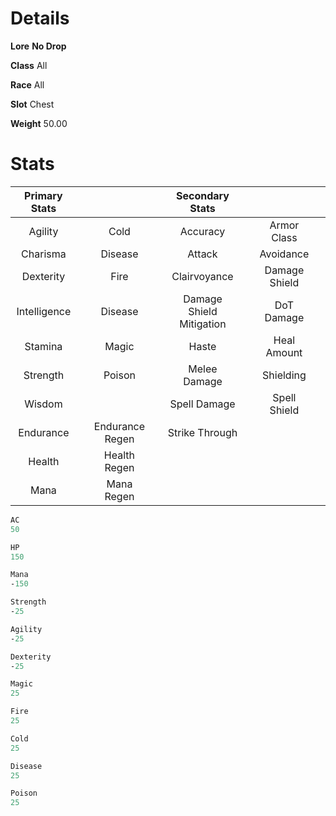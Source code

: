 <!-- TITLE: Huge Metal Hull -->
<!-- SUBTITLE: A giant metal shell from the Alchemical Behemoth underneath Xuolia -->

# Details
**Lore**
**No Drop**

**Class**
All

**Race**
All

**Slot**
Chest

**Weight**
50.00

# Stats
| Primary Stats |    |  |    | Secondary Stats |    |||
|:---:|:---|:---:|:---|:---:|:---|:---:|:---|
|Agility||Cold||Accuracy||Armor Class||
|Charisma||Disease||Attack||Avoidance||
|Dexterity||Fire||Clairvoyance||Damage Shield||
|Intelligence||Disease||Damage Shield Mitigation||DoT Damage||
|Stamina||Magic||Haste||Heal Amount||
|Strength||Poison||Melee Damage||Shielding||
|Wisdom||||Spell Damage||Spell Shield||
|Endurance||Endurance Regen||Strike Through||
|Health||Health Regen||
|Mana||Mana Regen||
```perl
AC
50

HP
150

Mana
-150

Strength
-25

Agility
-25

Dexterity
-25

Magic
25

Fire
25

Cold
25

Disease
25

Poison
25